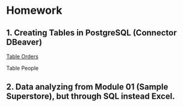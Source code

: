 # Homework

## 1. Creating Tables in PostgreSQL (Connector DBeaver)

[Table Orders](https://github.com/ZabiyakaDaniil/datalearn/blob/main/de101/module02/Orders.sql)

Table People

## 2. Data analyzing from Module 01 (Sample Superstore), but through SQL instead Excel.


